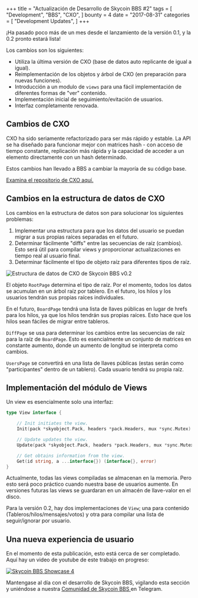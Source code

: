 +++
title = "Actualización de Desarrollo de Skycoin BBS #2"
tags = [
    "Development",
    "BBS",
    "CXO",
]
bounty = 4
date = "2017-08-31"
categories = [
    "Development Updates",
]
+++

¡Ha pasado poco más de un mes desde el lanzamiento de la versión 0.1, y la 0.2 pronto estará lista!

Los cambios son los siguientes:

- Utiliza la última versión de CXO (base de datos auto replicante de igual a igual).
- Reimplementación de los objetos y árbol de CXO (en preparación para nuevas funciones).
- Introducción a un modulo de `views` para una fácil implementación de diferentes formas de "ver" contenido.
- Implementación inicial de seguimiento/evitación de usuarios.
- Interfaz completamente renovada.

## Cambios de CXO

CXO ha sido seriamente refactorizado para ser más rápido y estable. 
La API se ha diseñado para funcionar mejor con matrices hash - con acceso 
de tiempo constante, replicación más rápida y la capacidad de acceder a un 
elemento directamente con un hash determinado.

Estos cambios han llevado a BBS a cambiar la mayoría de su código base.

[Examina el repositorio de CXO aquí.](https://github.com/skycoin/cxo)

## Cambios en la estructura de datos de CXO

Los cambios en la estructura de datos son para solucionar los siguientes problemas:

1. Implementar una estructura para que los datos del usuario se puedan migrar a sus propias raíces separadas en el futuro.
2. Determinar fácilmente "diffs" entre las secuencias de raíz (cambios). Esto será útil para compilar views y proporcionar actualizaciones en tiempo real al usuario final.
3. Determinar fácilmente el tipo de objeto raíz para diferentes tipos de raíz.

![Estructura de datos de CXO de Skycoin BBS v0.2](/bbs/img/bbs_cxo_datastructure_v0.2.png)

El objeto  `RootPage` determina el tipo de raíz. Por el momento, 
todos los datos se acumulan en un árbol raíz por tablero. En el futuro, 
los hilos y los usuarios tendrán sus propias raíces individuales.

En el futuro, `BoardPage` tendrá una lista de llaves públicas en lugar 
de hrefs para los hilos, ya que los hilos tendrán sus propias raíces. 
Esto hace que los hilos sean fáciles de migrar entre tableros.

`DiffPage` se usa para determinar los cambios entre las secuencias 
de raíz para la raíz de `BoardPage`. Esto es esencialmente un conjunto de matrices 
en constante aumento, donde un aumento de longitud se interpreta como cambios.

`UsersPage` se convertirá en una lista de llaves públicas 
(estas serán como "participantes" dentro de un tablero). Cada usuario tendrá su propia raíz.

## Implementación del módulo de Views

Un view es esencialmente solo una interfaz:

```go
type View interface {

	// Init initiates the view.
	Init(pack *skyobject.Pack, headers *pack.Headers, mux *sync.Mutex) error

	// Update updates the view.
	Update(pack *skyobject.Pack, headers *pack.Headers, mux *sync.Mutex) error

	// Get obtains information from the view.
	Get(id string, a ...interface{}) (interface{}, error)
}
```

Actualmente, todas las views compiladas se almacenan en la memoria. 
Pero esto será poco práctico cuando nuestra base de usuarios aumente. 
En versiones futuras las views se guardaran en un almacén de llave-valor en el disco.

Para la versión 0.2, hay dos implementaciones de `View`; 
una para contenido (Tableros/hilos/mensajes/votos) y otra para compilar una lista de seguir/ignorar por usuario.

## Una nueva experiencia de usuario

En el momento de esta publicación, esto está cerca de ser completado. Aquí hay un video de youtube de este trabajo en progreso:

[![Skycoin BBS Showcase 4](https://i.ytimg.com/vi/Oue3WVkmGh4/0.jpg)](https://youtu.be/Oue3WVkmGh4)

Mantengase al día con el desarrollo de Skycoin BBS, vigilando esta sección y uniéndose a nuestra [Comunidad de Skycoin BBS ](https://t.me/skycoinbbs) en Telegram.
